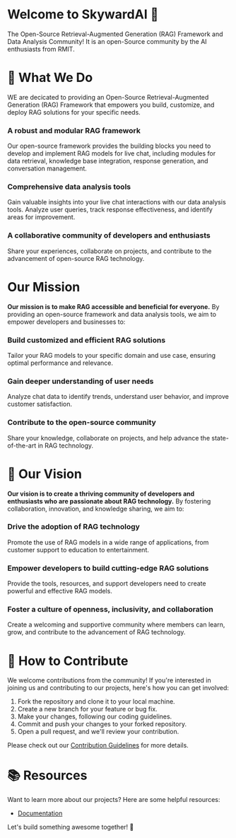 # Welcome to SkywardAI 🚀

The Open-Source Retrieval-Augmented Generation (RAG) Framework and Data Analysis Community! It is an open-Source community by the AI enthusiasts from RMIT.


# 🌟 What We Do

WE are decicated to providing an Open-Source Retrieval-Augmented Generation (RAG) Framework that empowers you build, customize, and deploy RAG solutions for your specific needs.

### A robust and modular RAG framework

Our open-source framework provides the building blocks you need to develop and implement RAG models for live chat, including modules for data retrieval, knowledge base integration, response generation, and conversation management.

### Comprehensive data analysis tools

Gain valuable insights into your live chat interactions with our data analysis tools. Analyze user queries, track response effectiveness, and identify areas for improvement.

### A collaborative community of developers and enthusiasts

Share your experiences, collaborate on projects, and contribute to the advancement of open-source RAG technology.


# Our Mission

**Our mission is to make RAG accessible and beneficial for everyone.** By providing an open-source framework and data analysis tools, we aim to empower developers and businesses to:

### Build customized and efficient RAG solutions

Tailor your RAG models to your specific domain and use case, ensuring optimal performance and relevance.

### Gain deeper understanding of user needs

Analyze chat data to identify trends, understand user behavior, and improve customer satisfaction.

### Contribute to the open-source community

Share your knowledge, collaborate on projects, and help advance the state-of-the-art in RAG technology.


# 🚀 Our Vision

**Our vision is to create a thriving community of developers and enthusiasts who are passionate about RAG technology.** By fostering collaboration, innovation, and knowledge sharing, we aim to:

### Drive the adoption of RAG technology

Promote the use of RAG models in a wide range of applications, from customer support to education to entertainment.

### Empower developers to build cutting-edge RAG solutions

Provide the tools, resources, and support developers need to create powerful and effective RAG models.

### Foster a culture of openness, inclusivity, and collaboration

Create a welcoming and supportive community where members can learn, grow, and contribute to the advancement of RAG technology.


# 🤝 How to Contribute

We welcome contributions from the community! If you're interested in joining us and contributing to our projects, here's how you can get involved:

1. Fork the repository and clone it to your local machine.
2. Create a new branch for your feature or bug fix.
3. Make your changes, following our coding guidelines.
4. Commit and push your changes to your forked repository.
5. Open a pull request, and we'll review your contribution.

Please check out our [Contribution Guidelines](CONTRIBUTING.md) for more details.


# 📚 Resources

Want to learn more about our projects? Here are some helpful resources:

- [Documentation](https://skywardai.github.io/skywardai.io/)

Let's build something awesome together! 🎉
